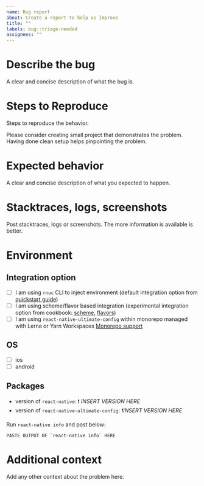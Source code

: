 ```yaml
---
name: Bug report
about: Create a report to help us improve
title: ""
labels: bug::triage-needed
assignees: ""
---
```


<!-- 👋👋👋 Thank you for reporting a bug. Provide as much information as possible
according to the template below.
-->

# Describe the bug

A clear and concise description of what the bug is.

# Steps to Reproduce

Steps to reproduce the behavior.

Please consider creating small project that demonstrates the problem.
Having done clean setup helps pinpointing the problem.

# Expected behavior

A clear and concise description of what you expected to happen.

# Stacktraces, logs, screenshots

Post stacktraces, logs or screenshots. The more information is available
is better.

# Environment

## Integration option

- [ ] I am using `rnuc` CLI to inject environment (default integration option
      from [quickstart guide](../../docs/quickstart.md))
- [ ] I am using scheme/flavor based integration (experimental integration
      option from cookbook:
      [scheme](../../docs/cookbook.md#using-multiple-schemes-ios),
      [flavors](../../docs/cookbook.md#using-multiple-flavors-android))
- [ ] I am using `react-native-ultimate-config` within monorepo managed with
      Lerna or Yarn Workspaces [Monorepo support](../../docs/api.md#advanced-options-for-monorepo)

## OS

- [ ] ios
- [ ] android

## Packages

- version of `react-native`: ❗ _INSERT VERSION HERE_
- version of `react-native-ultimate-config`: ❗*INSERT VERSION HERE*

Run `react-native info` and post below:

```
PASTE OUTPUT OF `react-native info` HERE
```

# Additional context

Add any other context about the problem here.
